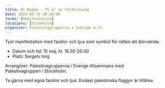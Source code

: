 ```yaml
---
title: Al Nakba – 75 år av fördrivning
date: 2023-05-15 18.30:00
forms: [Manifestation]
locations: [Stockholm]
organizer: Palestinagrupperna i Sverige m.fl.
---
```

Tyst manifestation med facklor och ljus som symbol för rätten att återvända.

* Datum och tid: 15 maj, kl. 18.30-20.00
* Plats: Sergels torg

Arrangörer: Palestinagrupperna i Sverige tillsammans med Palestinagruppen i Stockholm.

Ta gärna med egna facklor och ljus. Endast palestinska flaggor är tillåtna. 